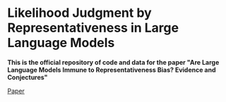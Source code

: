# Likelihood Judgment by Representativeness in Large Language Models
**This is the official repository of code and data for the paper "Are Large Language Models Immune to Representativeness Bias? Evidence and Conjectures"**

[Paper](https://papers.ssrn.com/sol3/papers.cfm?abstract_id=4976447)

